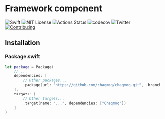 # Framework component
[![Swift](https://img.shields.io/badge/swift-5.1-brightgreen.svg)](https://swift.org/download/#releases) [![MIT License](https://img.shields.io/badge/license-MIT-brightgreen.svg)](https://github.com/chaqmoq/chaqmoq/blob/master/LICENSE/) [![Actions Status](https://github.com/chaqmoq/chaqmoq/workflows/development/badge.svg)](https://github.com/chaqmoq/chaqmoq/actions) [![codecov](https://codecov.io/gh/chaqmoq/chaqmoq/branch/master/graph/badge.svg)](https://codecov.io/gh/chaqmoq/chaqmoq) [![Twitter](https://img.shields.io/badge/twitter-chaqmoqdev-brightgreen.svg)](https://twitter.com/chaqmoqdev) [![Contributing](https://img.shields.io/badge/contributing-guide-brightgreen.svg)](https://github.com/chaqmoq/chaqmoq/blob/master/CONTRIBUTING.md)

## Installation

### Package.swift
```swift
let package = Package(
    // ...
    dependencies: [
        // Other packages...
        .package(url: "https://github.com/chaqmoq/chaqmoq.git", .branch("master"))
    ],
    targets: [
        // Other targets...
        .target(name: "...", dependencies: ["Chaqmoq"])
    ]
)
```
